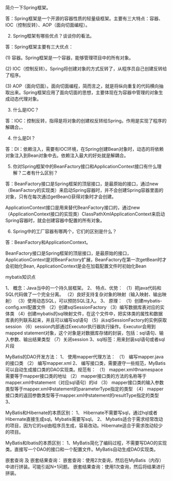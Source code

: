  简介一下Spring框架。

答：Spring框架是一个开源的容器性质的轻量级框架。主要有三大特点：容器、IOC（控制反转）、AOP（面向切面编程）。


2. Spring框架有哪些优点？谈谈你的看法。

答：Spring框架主要有三大优点：

(1) 容器。Spring框架是一个容器，能够管理项目中的所有对象。

(2) IOC（控制反转）。Spring将创建对象的方式反转了，从程序员自己创建反转给了程序。

(3) AOP（面向切面）。面向切面编程，简而言之，就是将纵向重复的代码横向抽取出来。Spring框架应用了面向切面的思想，主要体现在为容器中管理的对象生成动态代理对象。

 
3. 什么是IOC？

答：IOC：控制反转，指得是将对象的创建权反转给Spring。作用是实现了程序的解耦合。、

4. 什么是DI？

答：DI：依赖注入，需要有IOC环境，在Spring创建Bean对象时，动态的将依赖对象注入到Bean对象中去。依赖注入最大的好处就是解耦合。

5. 你对Spring框架中的BeanFactory接口和ApplicationContext接口有什么理解？二者有什么区别？

答：BeanFactory接口是Spring框架的顶层接口，是最原始的接口，通过new （BeanFactory的实现类）来启动Spring容器时，并不会创建Spring容器里面的对象，只有在每次通过getBean()获得对象时才会创建。

ApplicationContext接口是用来替代BeanFactory接口的，通过new （ApplicationContext接口的实现类）ClassPathXmlApplicationContext来启动Spring容器时，就会创建容器中配置的所有对象。


6. Spring中的工厂容器有哪两个，它们的区别是什么？

答：BeanFactory和ApplicationContext。

BeanFactory接口是Spring框架的顶层接口，是最原始的接口，ApplicationContext是对BeanFactory扩展，BeanFactory在第一次getBean时才会初始化Bean, ApplicationContext是会在加载配置文件时初始化Bean




mybatis知识点

1、 概念：Java当中的一个持久层框架。
2、 特点、优势：
（1）把java代码和SQL代码做了一个完全分离。
（2）良好支持复杂对象的映射（输入映射、输出映射）
（3）使用动态SQL，可以预防SQL注入。
3、 原理：
（1）创建mybatis-config.xml配置文件
（2）创建sqlSessionFactory
（3）编写数据库表对应的实体类
（4）创建mybatis的sql映射文件，在这个文件中，把实体类的属性和数据库表的列联系起来，并且可以编写sql语句
（5）从sqlSessionFactory的实例获取session
（6）session内部通过Executor执行器执行操作。Executor会用到mapped statement对象，这个对象是对数据库存储的封装，包括：sql语句、输入参数、输出结果类型
（7）关闭session
3、sql标签：用来封装sql语句或者sql片段

MyBatis的DAO开发方法：
1、 使用mapper代理方法：
（1） 编写mapper.java 的接口类
（2） 编写mapper.xml
2、 编写接口类，需要遵守一些规范，MyBatis可以自动生成接口类的DAO实现类。规范有：
（1） mapper.xml中namespace需要等于mapper接口类的地址
（2） mapper接口类的方法的名称等于mapper.xml中statement（对应sql语句）的id
（3） mapper接口类的输入参数类型等于mapper.xml中statement的parameterType指定的类型
（4） mapper接口类的返回参数类型等于mapper.xml中statement的resultType指定的类型
3、

MyBatis和Hibernate的本质区别：
1、 Hibernate不需要写sql，通过hql或者Hibernate直接生成sql。Mybatis需要写sql。
2、 Mybatis适合于需求经常改动的项目，因为它的sql由程序员生成，容易改动。Hibernate适合于需求改动较少的项目。

MyBatis和Ibatis的本质区别：
1、MyBatis简化了编码过程，不需要写DAO的实现类。直接写一个DAO的接口和一个配置文件。MyBatis自动生成DAO实现类。

嵌套查询 及 嵌套结果查询：
嵌套查询：使用2次查询，然后在MyBatis（内存）中进行拼装。可能引起N+1问题。
嵌套结果查询：使用1次查询，然后将结果进行拼装。
